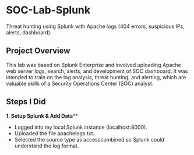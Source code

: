 # SOC-Lab-Splunk
Threat hunting using Splunk with Apache logs (404 errors, suspicious IPs, alerts, dashboard).

## Project Overview
This lab was based on Splunk Enterprise and involved uploading Apache web server logs, search, alerts, and development of SOC dashboard. It was intended to train on the log analysis, threat hunting, and alerting, which are valuable skills of a Security Operations Center (SOC) analyst.

## Steps I Did
**1. Setup Splunk & Add Data****

- Logged into my local Splunk instance (localhost:8000).
- Uploaded the file apachelogs.txt.
- Selected the source type as accesscombined so Splunk could understand the log format.
  
